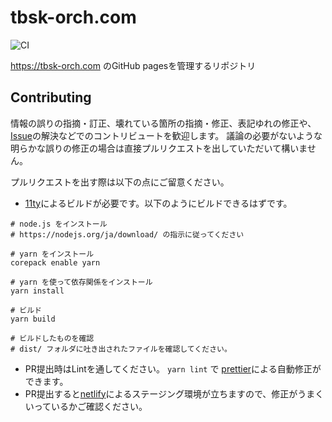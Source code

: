 # tbsk-orch.com

![CI](https://github.com/tbsk-orch/tbsk-orch.com/workflows/CI/badge.svg)

https://tbsk-orch.com のGitHub pagesを管理するリポジトリ

## Contributing

情報の誤りの指摘・訂正、壊れている箇所の指摘・修正、表記ゆれの修正や、[Issue](https://github.com/tbsk-orch/tbsk-orch.com/issues)の解決などでのコントリビュートを歓迎します。
議論の必要がないような明らかな誤りの修正の場合は直接プルリクエストを出していただいて構いません。

プルリクエストを出す際は以下の点にご留意ください。

- [11ty](https://www.11ty.dev/)によるビルドが必要です。以下のようにビルドできるはずです。

```shell
# node.js をインストール
# https://nodejs.org/ja/download/ の指示に従ってください

# yarn をインストール
corepack enable yarn

# yarn を使って依存関係をインストール
yarn install

# ビルド
yarn build

# ビルドしたものを確認
# dist/ フォルダに吐き出されたファイルを確認してください。
```

- PR提出時はLintを通してください。 `yarn lint` で [prettier](https://prettier.io/)による自動修正ができます。
- PR提出すると[netlify](https://www.netlify.com/)によるステージング環境が立ちますので、修正がうまくいっているかご確認ください。
